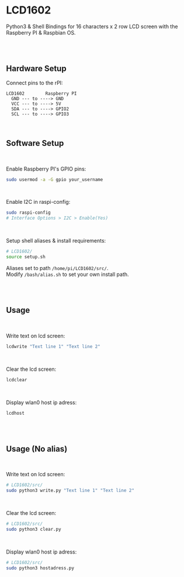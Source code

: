 # LCD1602
Python3 & Shell Bindings for 16 characters x 2 row LCD screen with the Raspberry PI & Raspbian OS.

<br/><br/>


## Hardware Setup

Connect pins to the rPI:

```
LCD1602        Raspberry PI
  GND --- to ----> GND
  VCC --- to ----> 5V
  SDA --- to ----> GPIO2
  SCL --- to ----> GPIO3
```

<br/>

## Software Setup


<br/>

Enable Raspberry PI's GPIO pins:
```sh
sudo usermod -a -G gpio your_username
```


<br/>

Enable I2C in raspi-config:

```sh
sudo raspi-config
# Interface Options > I2C > Enable(Yes)
```


<br/>

Setup shell aliases & install requirements: <br/>
```sh
# LCD1602/
source setup.sh
```
Aliases set to path `/home/pi/LCD1602/src/`. <br/>
Modify `/bash/alias.sh` to set your own install path.



<br/><br/>

## Usage

<br/>

Write text on lcd screen:

```sh
lcdwrite "Text line 1" "Text line 2"
```

<br/>

Clear the lcd screen:

```sh
lcdclear
```

<br/>

Display wlan0 host ip adress:
```sh
lcdhost
```

<br/><br/>

## Usage (No alias)

<br/>

Write text on lcd screen:

```sh
# LCD1602/src/
sudo python3 write.py "Text line 1" "Text line 2"
```

<br/>

Clear the lcd screen:

```sh
# LCD1602/src/
sudo python3 clear.py
```

<br/>

Display wlan0 host ip adress:
```sh
# LCD1602/src/
sudo python3 hostadress.py
```

<br/><br/>
